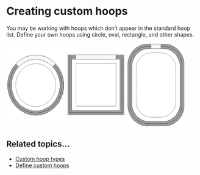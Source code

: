 # Creating custom hoops

You may be working with hoops which don’t appear in the standard hoop list. Define your own hoops using circle, oval, rectangle, and other shapes.

![hoops00024.png](assets/hoops00024.png)

## Related topics...

- [Custom hoop types](Custom_hoop_types)
- [Define custom hoops](Define_custom_hoops)
